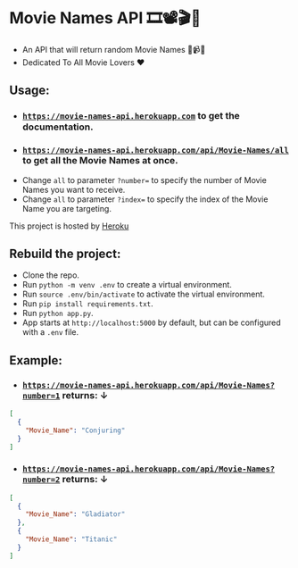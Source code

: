 # Movie Names API 🎞️📽️🎬📼

+ An API that will return random Movie Names 💽📹🎦
+ Dedicated To All Movie Lovers ❤️

## Usage:

+ ### [`https://movie-names-api.herokuapp.com`](https://movie-names-api.herokuapp.com) to get the documentation.
+ ### [`https://movie-names-api.herokuapp.com/api/Movie-Names/all`](https://movie-names-api.herokuapp.com/api/Movie-Names/all) to get all the Movie Names at once.
+ Change `all` to parameter `?number=` to specify the number of Movie Names you want to receive.
+ Change `all` to parameter `?index=` to specify the index of the Movie Name you are targeting.

This project is hosted by [Heroku](https://www.heroku.com/)

## Rebuild the project:
+ Clone the repo.
+ Run `python -m venv .env` to create a virtual environment.
+ Run `source .env/bin/activate` to activate the virtual environment.
+ Run `pip install requirements.txt`.
+ Run `python app.py`.
+ App starts at `http://localhost:5000` by default, but can be configured with a `.env` file. 

## Example:

+ ### [`https://movie-names-api.herokuapp.com/api/Movie-Names?number=1`](https://movie-names-api.herokuapp.com/api/Movie-Names?number=1) returns: ↓
```JSON
[
  {
    "Movie_Name": "Conjuring"
  }
]
```

+ ### [`https://movie-names-api.herokuapp.com/api/Movie-Names?number=2`](https://movie-names-api.herokuapp.com/api/Movie-Names?number=2) returns: ↓
```JSON
[
  {
    "Movie_Name": "Gladiator"
  }, 
  {
    "Movie_Name": "Titanic"
  }
]
```
